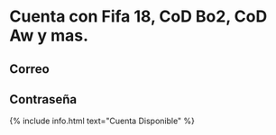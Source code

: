 # Cuenta con Fifa 18, CoD Bo2, CoD Aw y mas.

## Correo

## Contraseña
{% include info.html text="Cuenta Disponible" %}
